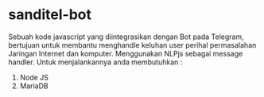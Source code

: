 # sanditel-bot
Sebuah kode javascript yang diintegrasikan dengan Bot pada Telegram, bertujuan untuk membantu menghandle keluhan user perihal permasalahan Jaringan Internet dan komputer.
Menggunakan NLPjs sebagai message handler.
Untuk menjalankannya anda membutuhkan :
1. Node JS
2. MariaDB

